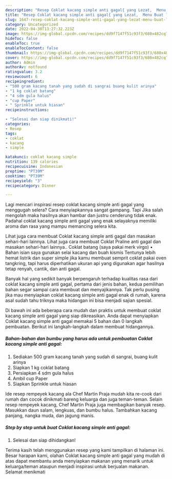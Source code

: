 ```yaml
---
description: "Resep Coklat kacang simple anti gagal{ yang Lezat,  Menu Buat lebaran"
title: "Resep Coklat kacang simple anti gagal{ yang Lezat,  Menu Buat lebaran"
slug: 1647-resep-coklat-kacang-simple-anti-gagal-yang-lezat-menu-buat-lebaran
category: Uncategorized
date: 2022-04-30T13:27:32.223Z
image: https://img-global.cpcdn.com/recipes/dd9f7147f51c93f3/680x482cq70/coklat-kacang-simple-anti-gagal-foto-resep-utama.jpg
hideToc: false
enableToc: true
enableTocContent: false
thumbnail: https://img-global.cpcdn.com/recipes/dd9f7147f51c93f3/680x482cq70/coklat-kacang-simple-anti-gagal-foto-resep-utama.jpg
cover: https://img-global.cpcdn.com/recipes/dd9f7147f51c93f3/680x482cq70/coklat-kacang-simple-anti-gagal-foto-resep-utama.jpg
author: Admin
authorAv: notfound
ratingvalue: 3.2
reviewcount: 6
recipeingredient:
- "500 gram kacang tanah yang sudah di sangrai buang kulit arinya"
- "1 kg coklat batang"
- "4 sdm gula halus"
- "cup Paper"
- " Sprinkle untuk hiasan"
recipeinstructions:

- "Selesai dan siap dinikmati!"
categories:
- Resep
tags:
- coklat
- kacang
- simple

katakunci: coklat kacang simple 
nutrition: 139 calories
recipecuisine: Indonesian
preptime: "PT39M"
cooktime: "PT39M"
recipeyield: "3"
recipecategory: Dinner

---
```



Lagi mencari inspirasi resep coklat kacang simple anti gagal yang menggugah selera? Cara menyiapkannya sangat gampang. Tapi Jika salah mengolah maka hasilnya akan hambar dan justru cenderung tidak enak. Padahal coklat kacang simple anti gagal yang enak selayaknya memiliki aroma dan rasa yang mampu memancing selera kita.


Lihat juga cara membuat Coklat kacang simple anti gagal dan masakan sehari-hari lainnya. Lihat juga cara membuat Coklat Praline anti gagal dan masakan sehari-hari lainnya.. Coklat batang (saya pakai merk virgo) • Bahan isian saya gunakan selai kacang dan buah kismis Tentunya lebih hemat listrik dan super simple jika kamu membuat semprit coklat pakai oven tangkring, tapi harus diperhatikan ukuran api yang digunakan agar hasilnya tetap renyah, cantik, dan anti gagal.

Banyak hal yang sedikit banyak berpengaruh terhadap kualitas rasa dari coklat kacang simple anti gagal, pertama dari jenis bahan, kedua pemilihan bahan segar sampai cara membuat dan menyajikannya. Tak perlu pusing jika mau menyiapkan coklat kacang simple anti gagal enak di rumah, karena asal sudah tahu triknya maka hidangan ini bisa menjadi sajian spesial.


Di bawah ini ada beberapa cara mudah dan praktis untuk membuat coklat kacang simple anti gagal yang siap dikreasikan. Anda dapat menyiapkan Coklat kacang simple anti gagal memakai 5 bahan dan 0 langkah pembuatan. Berikut ini langkah-langkah dalam membuat hidangannya.

<!--inarticleads1-->

##### Bahan-bahan dan bumbu yang harus ada untuk pembuatan Coklat kacang simple anti gagal:

1. Sediakan 500 gram kacang tanah yang sudah di sangrai, buang kulit arinya
1. Siapkan 1 kg coklat batang
1. Persiapkan 4 sdm gula halus
1. Ambil cup Paper
1. Siapkan  Sprinkle untuk hiasan


Ide resep rempeyek kacang ala Chef Martin Praja mudah kita re-cook dari rumah dan cocok dinikmati bareng keluarga dan juga teman-teman. Selain resep rempeyek kacang, Chef Martin Praja juga membagikan banyak resep. Masukkan daun salam, lengkuas, dan bumbu halus. Tambahkan kacang panjang, nangka muda, dan jagung manis. 

<!--inarticleads2-->

##### Step by step untuk buat Coklat kacang simple anti gagal:


1. Selesai dan siap dihidangkan!



Terima kasih telah menggunakan resep yang kami tampilkan di halaman ini. Besar harapan kami, olahan Coklat kacang simple anti gagal yang mudah di atas dapat membantu anda menyiapkan makanan yang menarik untuk keluarga/teman ataupun menjadi inspirasi untuk berjualan makanan. Selamat menikmati

